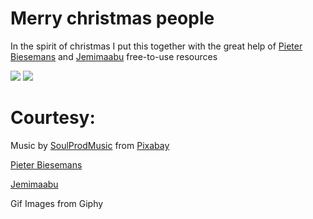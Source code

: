 # Merry christmas people

<p>In the spirit of christmas I put this together with the great help of <a href="https://codepen.io/pieter-biesemans/" target="_blank">Pieter Biesemans</a> and <a href="https://codepen.io/Jemimaabu/" target="_blank">Jemimaabu</a> free-to-use resources</p>

<img src="https://media.giphy.com/media/GOZhFFqrcDDY9q8IHl/giphy.gif">

<img src="https://media.giphy.com/media/CbSfkyxzGfux2X70H1/giphy.gif">


# Courtesy:

Music by <a href="https://pixabay.com/users/soulprodmusic-30064790/?utm_source=link-attribution&amp;utm_medium=referral&amp;utm_campaign=music&amp;utm_content=128137">SoulProdMusic</a> from <a href="https://pixabay.com//?utm_source=link-attribution&amp;utm_medium=referral&amp;utm_campaign=music&amp;utm_content=128137">Pixabay</a>

<a href="https://codepen.io/pieter-biesemans/" target="_blank">Pieter Biesemans</a>

<a href="https://codepen.io/Jemimaabu/" target="_blank">Jemimaabu</a>

Gif Images from Giphy
